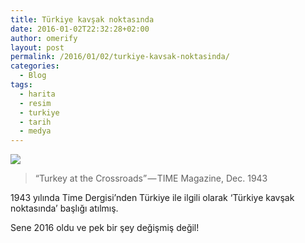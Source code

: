```yaml
---
title: Türkiye kavşak noktasında
date: 2016-01-02T22:32:28+02:00
author: omerify
layout: post
permalink: /2016/01/02/turkiye-kavsak-noktasinda/
categories:
  - Blog
tags:
  - harita
  - resim
  - turkiye
  - tarih
  - medya
---
```


![](https://omerify.github.io/blog/assets/img/2016/01/turkiye-kavsak-noktasinda-turkey-at-crossroad.jpg)

<blockquote>
  <p>
    “Turkey at the Crossroads” — TIME Magazine, Dec. 1943
  </p>
</blockquote>

1943 yılında Time Dergisi’nden Türkiye ile ilgili olarak ‘Türkiye kavşak noktasında’ başlığı atılmış.

Sene 2016 oldu ve pek bir şey değişmiş değil!
